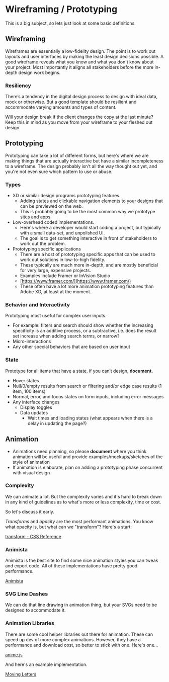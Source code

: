 # Wireframing / Prototyping

This is a big subject, so lets just look at some basic definitions.

## Wireframing

Wireframes are essentially a low-fidelity design. The point is to work out layouts and user interfaces by making the least design decisions possible. A good wireframe reveals what you know and what you don't know about your project. Most importantly it aligns all stakeholders before the more in-depth design work begins.

### Resiliency

There’s a tendency in the digital design process to design with ideal data, mock or otherwise. But a good template should be resilient and accommodate varying amounts and types of content.

Will your design break if the client changes the copy at the last minute? Keep this in mind as you move from your wireframe to your fleshed out design.

## Prototyping

Prototyping can take a lot of different forms, but here's where we are making things that are actually interactive but have a similar incompleteness to a wireframe. The design probably isn't all the way thought out yet, and you're not even sure which pattern to use or abuse.

### Types

- XD or similar design programs prototyping features.
  - Adding states and clickable navigation elements to your designs that can be previewed on the web.
  - This is probably going to be the most common way we prototype sites and apps.
- Low-overhead coded implementations.
  - Here's where a developer would start coding a project, but typically with a small data-set, and unpolished UI.
  - The goal is to get something interactive in front of stakeholders to work out the problem.
- Prototyping specific applications
  - There are a host of prototyping specific apps that can be used to work out solutions in low-to-high fidelity.
  - These typically are much more in-depth, and are mostly beneficial for very large, expensive projects.
  - Examples include Framer or InVision Studio
  - [https://www.framer.com/](https://www.framer.com/)
  - These often have a lot more animation prototyping features than Adobe XD, at least at the moment.

### Behavior and Interactivity

Prototyping most useful for complex user inputs.

- For example: filters and search should show whether the increasing specificity is an additive process, or a subtractive, i.e. does the result set increase when adding search terms, or narrow?
- Micro-interactions
- Any other special behaviors that are based on user input

### State

Prototype for all items that have a state, if you can’t design, **document.**

- Hover states
- Null/0/empty results from search or filtering and/or edge case results (1 item, 100 items)
- Normal, error, and focus states on form inputs, including error messages
- Any interface changes
  - Display toggles
  - Data updates
    - Wait times and loading states (what appears when there is a delay in updating the page?)

## Animation

- Animations need planning, so please **document** where you think animation will be useful and provide examples/mockups/sketches of the style of animation
- If animation is elaborate, plan on adding a prototyping phase concurrent with visual design

### Complexity

We can animate a lot. But the complexity varies and it's hard to break down in any kind of guidelines as to what's more or less complexity, time or cost.

So let's discuss it early.

_Transforms_ and _opacity_ are the most performant animations. You know what opacity is, but what can we "transform"? Here's a start:

[transform - CSS Reference](https://cssreference.io/property/transform/)

### Animista

Animista is the best site to find some nice animation styles you can tweak and export code. All of these implementations have pretty good performance.

[Animista](https://animista.net/)

### SVG Line Dashes

We can do that line drawing in animation thing, but your SVGs need to be designed to accommodate it.

### Animation Libraries

There are some cool helper libraries out there for animation. These can speed up dev of more complex animations. However, they have a performance and download cost, so better to stick with one. Here's one...

[anime.js](https://animejs.com/)

And here's an example implementation.

[Moving Letters](https://tobiasahlin.com/moving-letters/)

